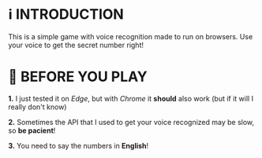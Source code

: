 # ℹ️ INTRODUCTION

This is a simple game with voice recognition made to run on browsers. Use your voice to get the secret number right!

# 🛑 BEFORE YOU PLAY

**1.** I just tested it on *Edge*, but with *Chrome* it **should** also work (but if it will I really don't know)

**2.** Sometimes the API that I used to get your voice recognized may be slow, so **be pacient**!

**3.** You need to say the numbers in **English**!
